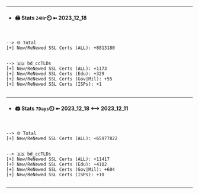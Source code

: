 

---
- #### 🖨️ **Stats** `24Hr`⏲️ ➼ 2023_12_18
```console


--> 🌐 Total
[+] New/ReNewed SSL Certs (ALL): +8813180


--> 🇧🇩 bd_ccTLDs
[+] New/ReNewed SSL Certs (ALL): +1173
[+] New/ReNewed SSL Certs (Edu): +329
[+] New/ReNewed SSL Certs (Gov|Mil): +55
[+] New/ReNewed SSL Certs (ISPs): +1


```

---
- #### 🖨️ **Stats** `7Days`⏲️ ➼ 2023_12_18 <--> 2023_12_11
```console


--> 🌐 Total
[+] New/ReNewed SSL Certs (ALL): +65977822


--> 🇧🇩 bd_ccTLDs
[+] New/ReNewed SSL Certs (ALL): +11417
[+] New/ReNewed SSL Certs (Edu): +4102
[+] New/ReNewed SSL Certs (Gov|Mil): +604
[+] New/ReNewed SSL Certs (ISPs): +10


```

---

